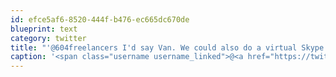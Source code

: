 ```yaml
---
id: efce5af6-8520-444f-b476-ec665dc670de
blueprint: text
category: twitter
title: "'@604freelancers I'd say Van. We could also do a virtual Skype thing or the like. Or rotate cities every 3 years."
caption: '<span class="username username_linked">@<a href="https://twitter.com/604freelancers" title="604FreelanceCamp">604freelancers</a></span> I''d say Van. We could also do a virtual Skype thing or the like. Or rotate cities every 3 years.'
---
```


